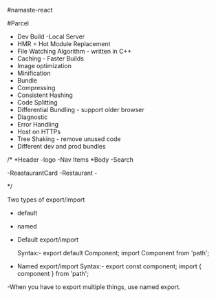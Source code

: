 #namaste-react

#Parcel

- Dev Build
-Local Server
- HMR = Hot Module Replacement
- File Watching Algorithm - written in C++
- Caching - Faster Builds
- Image optimization
- Minification
- Bundle
- Compressing
- Consistent Hashing
- Code Splitting
- Differential Bundling - support older browser
- Diagnostic
- Error Handling
- Host on HTTPs
- Tree Shaking - remove unused code
- Different dev and prod bundles

/*
*Header
  -logo
  -Nav Items
*Body
  -Search

  -ReastaurantCard
    -Restaurant
      -

*/

Two types of export/import

- default
- named

- Default export/import

  Syntax:-
    export default Component;
    import Component from 'path';

- Named export/import
Syntax:-
export const component;
import { component } from 'path';

-When you have to export multiple things, use named export.
